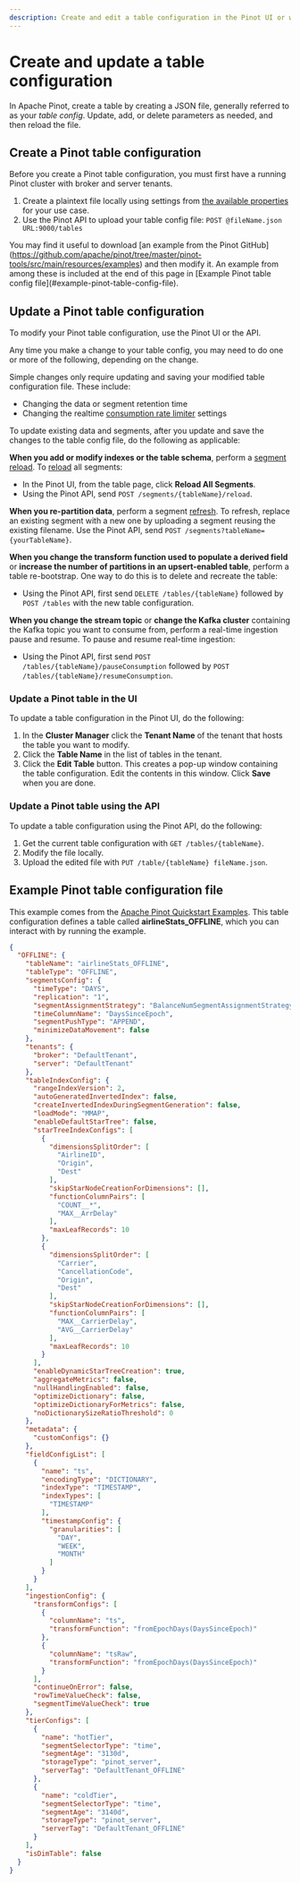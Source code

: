 ```yaml
---
description: Create and edit a table configuration in the Pinot UI or with the API.
---
```


# Create and update a table configuration

In Apache Pinot, create a table by creating a JSON file, generally referred to as your _table config_. Update, add, or delete parameters as needed, and then reload the file.

## Create a Pinot table configuration

Before you create a Pinot table configuration, you must first have a running Pinot cluster with broker and server tenants.

1. Create a plaintext file locally using settings from [the available properties](https://docs.pinot.apache.org/configuration-reference/table) for your use case.
2. Use the Pinot API to upload your table config file: `POST @fileName.json URL:9000/tables`

You may find it useful to download \[an example from the Pinot GitHub]\(https://github.com/apache/pinot/tree/master/pinot-tools/src/main/resources/examples) and then modify it. An example from among these is included at the end of this page in \[Example Pinot table config file]\(#example-pinot-table-config-file).

## Update a Pinot table configuration

To modify your Pinot table configuration, use the Pinot UI or the API.

Any time you make a change to your table config, you may need to do one or more of the following, depending on the change.

Simple changes only require updating and saving your modified table configuration file. These include:

* Changing the data or segment retention time
* Changing the realtime [consumption rate limiter](https://docs.pinot.apache.org/basics/data-import/pinot-stream-ingestion#throttle-stream-consumption) settings

To update existing data and segments, after you update and save the changes to the table config file, do the following as applicable:

**When you add or modify indexes or the table schema**, perform a [segment reload](https://docs.pinot.apache.org/basics/data-import/segment-reload). To [reload](https://docs.pinot.apache.org/basics/getting-started/frequent-questions/operations-faq#whats-the-difference-between-reset-refresh-and-reload) all segments:

* In the Pinot UI, from the table page, click **Reload All Segments**.
* Using the Pinot API, send `POST /segments/{tableName}/reload`.

**When you re-partition data**, perform a segment [refresh](https://docs.pinot.apache.org/basics/getting-started/frequent-questions/operations-faq#whats-the-difference-between-reset-refresh-and-reload). To refresh, replace an existing segment with a new one by uploading a segment reusing the existing filename. Use the Pinot API, send `POST /segments?tableName={yourTableName}`.

**When you change the transform function used to populate a derived field** or **increase the number of partitions in an upsert-enabled table**, perform a table re-bootstrap. One way to do this is to delete and recreate the table:

* Using the Pinot API, first send `DELETE /tables/{tableName}` followed by `POST /tables` with the new table configuration.

**When you change the stream topic** or **change the Kafka cluster** containing the Kafka topic you want to consume from, perform a real-time ingestion pause and resume. To pause and resume real-time ingestion:

* Using the Pinot API, first send `POST /tables/{tableName}/pauseConsumption` followed by `POST /tables/{tableName}/resumeConsumption`.

### Update a Pinot table in the UI

To update a table configuration in the Pinot UI, do the following:

1. In the **Cluster Manager** click the **Tenant Name** of the tenant that hosts the table you want to modify.
2. Click the **Table Name** in the list of tables in the tenant.
3. Click the **Edit Table** button. This creates a pop-up window containing the table configuration. Edit the contents in this window. Click **Save** when you are done.

### Update a Pinot table using the API

To update a table configuration using the Pinot API, do the following:

1. Get the current table configuration with `GET /tables/{tableName}`.
2. Modify the file locally.
3. Upload the edited file with `PUT /table/{tableName} fileName.json`.

## Example Pinot table configuration file

This example comes from the [Apache Pinot Quickstart Examples](https://docs.pinot.apache.org/basics/getting-started/quick-start). This table configuration defines a table called **airlineStats\_OFFLINE**, which you can interact with by running the example.

```json
{
  "OFFLINE": {
    "tableName": "airlineStats_OFFLINE",
    "tableType": "OFFLINE",
    "segmentsConfig": {
      "timeType": "DAYS",
      "replication": "1",
      "segmentAssignmentStrategy": "BalanceNumSegmentAssignmentStrategy",
      "timeColumnName": "DaysSinceEpoch",
      "segmentPushType": "APPEND",
      "minimizeDataMovement": false
    },
    "tenants": {
      "broker": "DefaultTenant",
      "server": "DefaultTenant"
    },
    "tableIndexConfig": {
      "rangeIndexVersion": 2,
      "autoGeneratedInvertedIndex": false,
      "createInvertedIndexDuringSegmentGeneration": false,
      "loadMode": "MMAP",
      "enableDefaultStarTree": false,
      "starTreeIndexConfigs": [
        {
          "dimensionsSplitOrder": [
            "AirlineID",
            "Origin",
            "Dest"
          ],
          "skipStarNodeCreationForDimensions": [],
          "functionColumnPairs": [
            "COUNT__*",
            "MAX__ArrDelay"
          ],
          "maxLeafRecords": 10
        },
        {
          "dimensionsSplitOrder": [
            "Carrier",
            "CancellationCode",
            "Origin",
            "Dest"
          ],
          "skipStarNodeCreationForDimensions": [],
          "functionColumnPairs": [
            "MAX__CarrierDelay",
            "AVG__CarrierDelay"
          ],
          "maxLeafRecords": 10
        }
      ],
      "enableDynamicStarTreeCreation": true,
      "aggregateMetrics": false,
      "nullHandlingEnabled": false,
      "optimizeDictionary": false,
      "optimizeDictionaryForMetrics": false,
      "noDictionarySizeRatioThreshold": 0
    },
    "metadata": {
      "customConfigs": {}
    },
    "fieldConfigList": [
      {
        "name": "ts",
        "encodingType": "DICTIONARY",
        "indexType": "TIMESTAMP",
        "indexTypes": [
          "TIMESTAMP"
        ],
        "timestampConfig": {
          "granularities": [
            "DAY",
            "WEEK",
            "MONTH"
          ]
        }
      }
    ],
    "ingestionConfig": {
      "transformConfigs": [
        {
          "columnName": "ts",
          "transformFunction": "fromEpochDays(DaysSinceEpoch)"
        },
        {
          "columnName": "tsRaw",
          "transformFunction": "fromEpochDays(DaysSinceEpoch)"
        }
      ],
      "continueOnError": false,
      "rowTimeValueCheck": false,
      "segmentTimeValueCheck": true
    },
    "tierConfigs": [
      {
        "name": "hotTier",
        "segmentSelectorType": "time",
        "segmentAge": "3130d",
        "storageType": "pinot_server",
        "serverTag": "DefaultTenant_OFFLINE"
      },
      {
        "name": "coldTier",
        "segmentSelectorType": "time",
        "segmentAge": "3140d",
        "storageType": "pinot_server",
        "serverTag": "DefaultTenant_OFFLINE"
      }
    ],
    "isDimTable": false
  }
}
```
